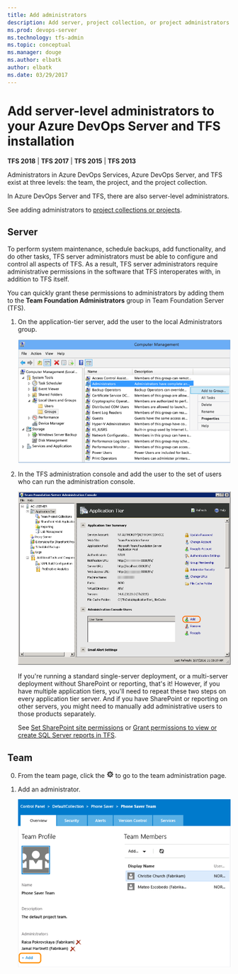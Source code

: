 ```yaml
---
title: Add administrators
description: Add server, project collection, or project administrators to Azure DevOps Server or Team Foundation Server
ms.prod: devops-server
ms.technology: tfs-admin
ms.topic: conceptual
ms.manager: douge
ms.author: elbatk
author: elbatk
ms.date: 03/29/2017
---
```


# Add server-level administrators to your Azure DevOps Server and TFS installation

**TFS 2018** | **TFS 2017** | **TFS 2015** | **TFS 2013**

Administrators in Azure DevOps Services, Azure DevOps Server, and TFS exist at three levels: the team, the project, and the project collection.

In Azure DevOps Server and TFS, there are also server-level administrators.

See adding administrators to [project collections or projects](/azure/devops/security/set-project-collection-level-permissions).


## Server

To perform system maintenance, schedule backups, add functionality, and do other tasks,
TFS server administrators must be able to configure and control all aspects of TFS.
As a result, TFS server administrators require administrative permissions
in the software that TFS interoperates with, in addition to TFS itself.

You can quickly grant these permissions to administrators by adding them to the **Team Foundation Administrators**
group in Team Foundation Server (TFS).

1.  On the application-tier server, add the user to the local Administrators group.

    ![Follow instructions for your operating system](_img/add-administrator-tfs/windows-groups.png)

2.  In the TFS administration console and add the user to the set of users who can run the administration console.

    ![Click or tab, then input username](_img/add-administrator-tfs/admin-console.png)

    If you're running a standard single-server deployment,
	or a multi-server deployment without SharePoint or reporting, that's it!
	However, if you have multiple application tiers,
	you'll need to repeat these two steps on every application tier server.
	And if you have SharePoint or reporting on other servers,
	you might need to manually add administrative users to those products separately. 

	See [Set SharePoint site permissions](/azure/devops/security/set-sharepoint-permissions) or [Grant permissions to view or create SQL Server reports in TFS](/azure/devops/report/admin/grant-permissions-to-reports). 



## Team

0. From the team page, click the ![Settings icon](_img/admin-gear-icon.png) to go to the team administration page.

0. Add an administrator.

	![Add link in the administrators section of the team administration page](_img/add-administrator-tfs/add-team-administrator.png)
